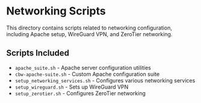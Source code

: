 # Networking Scripts

This directory contains scripts related to networking configuration, including Apache setup, WireGuard VPN, and ZeroTier networking.

## Scripts Included

- `apache_suite.sh` - Apache server configuration utilities
- `cbw-apache-suite.sh` - Custom Apache configuration suite
- `setup_networking_services.sh` - Configures various networking services
- `setup_wireguard.sh` - Sets up WireGuard VPN
- `setup_zerotier.sh` - Configures ZeroTier networking
